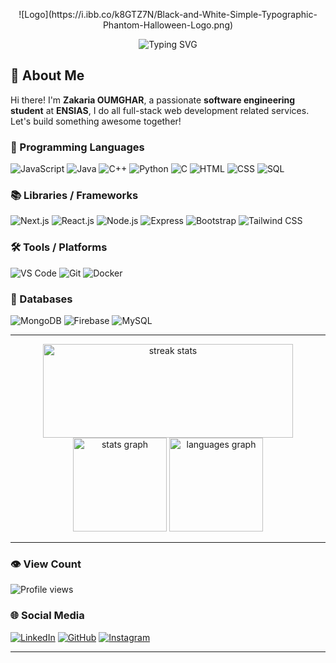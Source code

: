 <p align="center">
![Logo](https://i.ibb.co/k8GTZ7N/Black-and-White-Simple-Typographic-Phantom-Halloween-Logo.png)
</p>

<p align="center">
  <img src="https://readme-typing-svg.herokuapp.com?color=%2361DAFB&size=25&center=true&vCenter=true&width=500&lines=Hello+there!+I'm+Zakaria+OUMGHAR;Software+Engineering+Student;Passionate+about+Web+Development" alt="Typing SVG">
</p>



## **🌟 About Me**
Hi there! I'm **Zakaria OUMGHAR**, a passionate **software engineering student** at **ENSIAS**, I do all full-stack web development related services. Let's build something awesome together!

### **🔧 Programming Languages**
![JavaScript](https://img.shields.io/badge/-JavaScript-black?logo=javascript&style=flat)
![Java](https://img.shields.io/badge/-Java-black?logo=java&style=flat)
![C++](https://img.shields.io/badge/-C++-black?logo=cplusplus&style=flat)
![Python](https://img.shields.io/badge/-Python-black?logo=python&style=flat)
![C](https://img.shields.io/badge/-C-black?logo=c&style=flat)
![HTML](https://img.shields.io/badge/-HTML-black?logo=html5&style=flat)
![CSS](https://img.shields.io/badge/-CSS-black?logo=css3&style=flat)
![SQL](https://img.shields.io/badge/-SQL-black?logo=sql&style=flat)

### **📚 Libraries / Frameworks**
![Next.js](https://img.shields.io/badge/-Next.js-black?logo=next.js&style=flat)
![React.js](https://img.shields.io/badge/-React.js-black?logo=react&style=flat)
![Node.js](https://img.shields.io/badge/-Node.js-black?logo=node.js&style=flat)
![Express](https://img.shields.io/badge/-Express-black?logo=express&style=flat)
![Bootstrap](https://img.shields.io/badge/-Bootstrap-black?logo=bootstrap&style=flat)
![Tailwind CSS](https://img.shields.io/badge/-Tailwind%20CSS-black?logo=tailwindcss&style=flat)

### **🛠 Tools / Platforms**
![VS Code](https://img.shields.io/badge/-VS%20Code-black?logo=visualstudiocode&style=flat)
![Git](https://img.shields.io/badge/-Git-black?logo=git&style=flat)
![Docker](https://img.shields.io/badge/-Docker-black?logo=docker&style=flat)

### **💾 Databases**
![MongoDB](https://img.shields.io/badge/-MongoDB-black?logo=mongodb&style=flat)
![Firebase](https://img.shields.io/badge/-Firebase-black?logo=firebase&style=flat)
![MySQL](https://img.shields.io/badge/-MySQL-black?logo=mysql&style=flat)

---

<div align="center">

   <img width=400 src="https://github-readme-streak-stats-salesp07.vercel.app/?user=zackweb-pro&count_private=true&theme=react&border_radius=7&height=150" height="150" alt="streak stats"/>
  <img src="https://github-readme-stats.vercel.app/api?username=zackweb-pro&hide_title=false&hide_rank=false&show_icons=true&include_all_commits=true&count_private=true&disable_animations=false&theme=react&locale=en&hide_border=false&border_radius=7&card_width=400" height="150" alt="stats graph"  />
  <img src="https://github-readme-stats.vercel.app/api/top-langs?username=zackweb-pro&hide_title=false&layout=compact&count_private=true&card_width=400&langs_count=5&theme=react&border_radius=7&hide_border=false" height="150" alt="languages graph"  />
</div>

---
### **👁️ View Count**
![Profile views](https://komarev.com/ghpvc/?username=zackweb-pro)

### **🌐 Social Media**
[![LinkedIn](https://img.shields.io/badge/LinkedIn-blue?logo=linkedin&style=flat)](https://www.linkedin.com/in/zakaria-oumghar-b30b9b1bb/)
[![GitHub](https://img.shields.io/badge/GitHub-black?logo=github&style=flat)](https://github.com/zackweb-pro)
[![Instagram](https://img.shields.io/badge/Instagram-white?logo=instagram&style=flat)](https://instagram.com/zoumghar)


---


